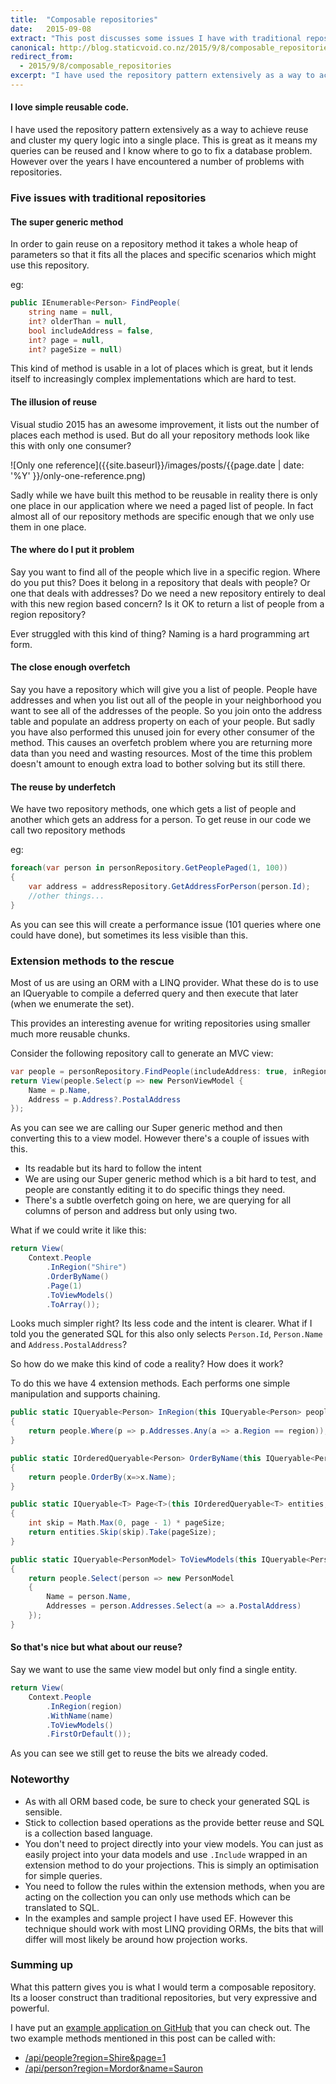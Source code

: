 ```yaml
---
title:  "Composable repositories"
date:   2015-09-08
extract: "This post discusses some issues I have with traditional repository pattern implementations and how I use extension methods to get around them."
canonical: http://blog.staticvoid.co.nz/2015/9/8/composable_repositories
redirect_from:
  - 2015/9/8/composable_repositories
excerpt: "I have used the repository pattern extensively as a way to achieve reuse and cluster my query logic into a single place. This is great as it means my queries can be reused and I know where to go to fix a database problem. However over the years I have encountered a number of problems with repositories."
---
```

#### I love simple reusable code.

I have used the repository pattern extensively as a way to achieve reuse and cluster my query logic into a single place. This is great as it means my queries can be reused and I know where to go to fix a database problem. However over the years I have encountered a number of problems with repositories.

### Five issues with traditional repositories

#### The super generic method

In order to gain reuse on a repository method it takes a whole heap of parameters so that it fits all the places and specific scenarios which might use this repository.

eg:
``` csharp
public IEnumerable<Person> FindPeople(
	string name = null,
	int? olderThan = null,
	bool includeAddress = false,
	int? page = null,
	int? pageSize = null)
```

This kind of method is usable in a lot of places which is great, but it lends itself to increasingly complex implementations which are hard to test.

#### The illusion of reuse

Visual studio 2015 has an awesome improvement, it lists out the number of places each method is used. But do all your repository methods look like this with only one consumer?

![Only one reference]({{site.baseurl}}/images/posts/{{page.date | date: '%Y' }}/only-one-reference.png)

Sadly while we have built this method to be reusable in reality there is only one place in our application where we need a paged list of people. In fact almost all of our repository methods are specific enough that we only use them in one place.

#### The where do I put it problem

Say you want to find all of the people which live in a specific region. Where do you put this? Does it belong in a repository that deals with people? Or one that deals with addresses? Do we need a new repository entirely to deal with this new region based concern? Is it OK to return a list of people from a region repository?

Ever struggled with this kind of thing? Naming is a hard programming art form.

#### The close enough overfetch

Say you have a repository which will give you a list of people. People have addresses and when you list out all of the people in your neighborhood you want to see all of the addresses of the people. So you join onto the address table and populate an address property on each of your people. But sadly you have also performed this unused join for every other consumer of the method. This causes an overfetch problem where you are returning more data than you need and wasting resources. Most of the time this problem doesn't amount to enough extra load to bother solving but its still there.

#### The reuse by underfetch

We have two repository methods, one which gets a list of people and another which gets an address for a person. To get reuse in our code we call two repository methods

eg:
``` csharp
foreach(var person in personRepository.GetPeoplePaged(1, 100))
{
	var address = addressRepository.GetAddressForPerson(person.Id);
	//other things...
}
```

As you can see this will create a performance issue (101 queries where one could have done), but sometimes its less visible than this.

### Extension methods to the rescue

Most of us are using an ORM with a LINQ provider. What these do is to use an IQueryable to compile a deferred query and then execute that later (when we enumerate the set).

This provides an interesting avenue for writing repositories using smaller much more reusable chunks.

Consider the following repository call to generate an MVC view:

``` csharp
var people = personRepository.FindPeople(includeAddress: true, inRegion: "The Shire", page:10, pageSize: 20);
return View(people.Select(p => new PersonViewModel {
	Name = p.Name,
	Address = p.Address?.PostalAddress
});
```

As you can see we are calling our Super generic method and then converting this to a view model. However there's a couple of issues with this.

  - Its readable but its hard to follow the intent
  - We are using our Super generic method which is a bit hard to test, and people are constantly editing it to do specific things they need.
  - There's a subtle overfetch going on here, we are querying for all columns of person and address but only using two.

 What if we could write it like this:

``` csharp
return View(
	Context.People
		.InRegion("Shire")
		.OrderByName()
		.Page(1)
		.ToViewModels()
		.ToArray());
```

Looks much simpler right? Its less code and the intent is clearer. What if I told you the generated SQL for this also only selects `Person.Id`, `Person.Name` and `Address.PostalAddress`?

So how do we make this kind of code a reality? How does it work?

To do this we have 4 extension methods. Each performs one simple manipulation and supports chaining.
``` csharp
public static IQueryable<Person> InRegion(this IQueryable<Person> people, string region)
{
	return people.Where(p => p.Addresses.Any(a => a.Region == region));
}

public static IOrderedQueryable<Person> OrderByName(this IQueryable<Person> people)
{
	return people.OrderBy(x=>x.Name);
}

public static IQueryable<T> Page<T>(this IOrderedQueryable<T> entities, int page, int pageSize = 3)
{
	int skip = Math.Max(0, page - 1) * pageSize;
	return entities.Skip(skip).Take(pageSize);
}

public static IQueryable<PersonModel> ToViewModels(this IQueryable<Person> people)
{
	return people.Select(person => new PersonModel
	{
		Name = person.Name,
		Addresses = person.Addresses.Select(a => a.PostalAddress)
	});
}
```

#### So that's nice but what about our reuse?

Say we want to use the same view model but only find a single entity.

``` csharp
return View(
	Context.People
		.InRegion(region)
		.WithName(name)
		.ToViewModels()
		.FirstOrDefault());
```

As you can see we still get to reuse the bits we already coded.

### Noteworthy

 - As with all ORM based code, be sure to check your generated SQL is sensible.
 - Stick to collection based operations as the provide better reuse and SQL is a collection based language.
 - You don't need to project directly into your view models. You can just as easily project into your data models and use `.Include` wrapped in an extension method to do your projections. This is simply an optimisation for simple queries.
 - You need to follow the rules within the extension methods, when you are acting on the collection you can only use methods which can be translated to SQL.
 - In the examples and sample project I have used EF. However this technique should work with most LINQ providing ORMs, the bits that will differ will most likely be around how projection works.

### Summing up

What this pattern gives you is what I would term a composable repository. Its a looser construct than traditional repositories, but very expressive and powerful.

I have put an [example application on GitHub](https://github.com/lukemcgregor/ComposableRepositories) that you can check out. The two example methods mentioned in this post can be called with:

 - [/api/people?region=Shire&page=1](#)
 - [/api/person?region=Mordor&name=Sauron](#)
